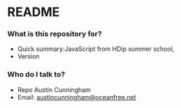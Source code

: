 # README #

### What is this repository for? ###

* Quick summary:JavaScript from HDip summer school, 
* Version


### Who do I talk to? ###

* Repo Austin Cunningham
* Email: austincunningham@oceanfree.net